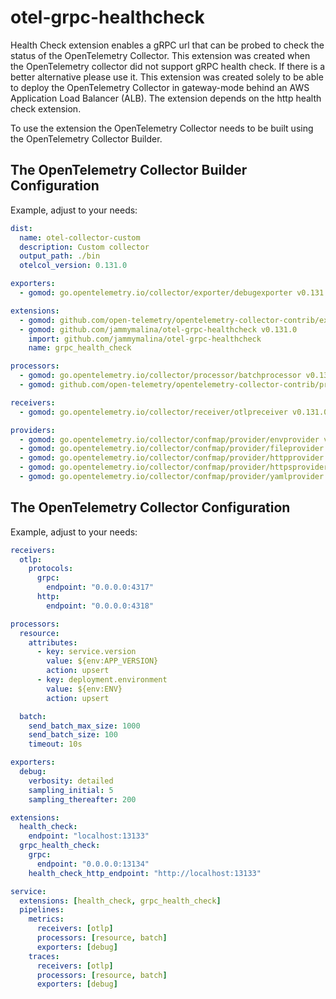 # otel-grpc-healthcheck

Health Check extension enables a gRPC url that can be probed to check the status of the OpenTelemetry Collector. This extension was created when the OpenTelemetry collector did not support gRPC health check. If there is a better alternative please use it. This extension was created solely to be able to deploy the OpenTelemetry Collector in gateway-mode behind an AWS Application Load Balancer (ALB). The extension depends on the http health check extension.

To use the extension the OpenTelemetry Collector needs to be built using the OpenTelemetry Collector Builder.

## The OpenTelemetry Collector Builder Configuration

Example, adjust to your needs:
```yaml
dist:
  name: otel-collector-custom
  description: Custom collector
  output_path: ./bin
  otelcol_version: 0.131.0

exporters:
  - gomod: go.opentelemetry.io/collector/exporter/debugexporter v0.131.0

extensions:
  - gomod: github.com/open-telemetry/opentelemetry-collector-contrib/extension/healthcheckextension v0.131.0 # Required
  - gomod: github.com/jammymalina/otel-grpc-healthcheck v0.131.0
    import: github.com/jammymalina/otel-grpc-healthcheck
    name: grpc_health_check

processors:
  - gomod: go.opentelemetry.io/collector/processor/batchprocessor v0.131.0
  - gomod: github.com/open-telemetry/opentelemetry-collector-contrib/processor/resourceprocessor v0.131.0

receivers:
  - gomod: go.opentelemetry.io/collector/receiver/otlpreceiver v0.131.0

providers:
  - gomod: go.opentelemetry.io/collector/confmap/provider/envprovider v1.37.0
  - gomod: go.opentelemetry.io/collector/confmap/provider/fileprovider v1.37.0
  - gomod: go.opentelemetry.io/collector/confmap/provider/httpprovider v1.37.0
  - gomod: go.opentelemetry.io/collector/confmap/provider/httpsprovider v1.37.0
  - gomod: go.opentelemetry.io/collector/confmap/provider/yamlprovider v1.37.0
```

## The OpenTelemetry Collector Configuration

Example, adjust to your needs:
```yaml
receivers:
  otlp:
    protocols:
      grpc:
        endpoint: "0.0.0.0:4317"
      http:
        endpoint: "0.0.0.0:4318"

processors:
  resource:
    attributes:
      - key: service.version
        value: ${env:APP_VERSION}
        action: upsert
      - key: deployment.environment
        value: ${env:ENV}
        action: upsert

  batch:
    send_batch_max_size: 1000
    send_batch_size: 100
    timeout: 10s

exporters:
  debug:
    verbosity: detailed
    sampling_initial: 5
    sampling_thereafter: 200

extensions:
  health_check:
    endpoint: "localhost:13133"
  grpc_health_check:
    grpc:
      endpoint: "0.0.0.0:13134"
    health_check_http_endpoint: "http://localhost:13133"

service:
  extensions: [health_check, grpc_health_check]
  pipelines:
    metrics:
      receivers: [otlp]
      processors: [resource, batch]
      exporters: [debug]
    traces:
      receivers: [otlp]
      processors: [resource, batch]
      exporters: [debug]
```
